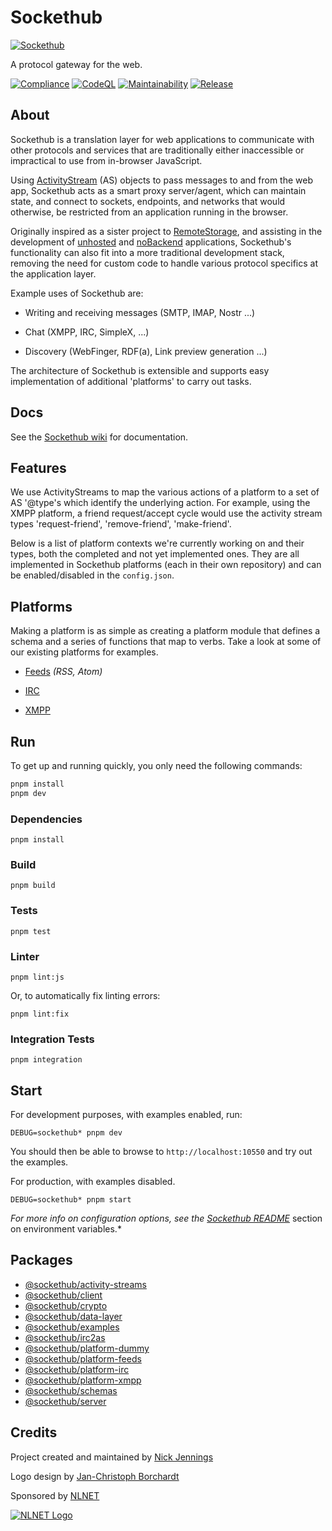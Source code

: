 # Sockethub

[![Sockethub](http://sockethub.org/res/img/sockethub-logo.svg)](http://sockethub.org)

A protocol gateway for the web.

[![Compliance](https://github.com/sockethub/sockethub/actions/workflows/compliance.yml/badge.svg)](https://github.com/sockethub/sockethub/actions/workflows/compliance.yml)
[![CodeQL](https://github.com/sockethub/sockethub/actions/workflows/codeql-analysis.yml/badge.svg)](https://github.com/sockethub/sockethub/actions/workflows/codeql-analysis.yml)
[![Maintainability](https://api.codeclimate.com/v1/badges/95912fc801271faf44f6/maintainability)](https://codeclimate.com/github/sockethub/sockethub/maintainability)
[![Release](https://img.shields.io/npm/v/sockethub.svg?style=flat)](https://github.com/sockethub/sockethub/releases)

## About

Sockethub is a translation layer for web applications to communicate with
other protocols and services that are traditionally either inaccessible or
impractical to use from in-browser JavaScript.

Using [ActivityStream](http://activitystrea.ms/) (AS) objects to pass messages
to and from the web app, Sockethub acts as a smart proxy server/agent, which
can maintain state, and connect to sockets, endpoints, and networks that would
otherwise, be restricted from an application running in the browser.

Originally inspired as a sister project to
[RemoteStorage](https://remotestorage.io), and assisting in the development of
[unhosted](http://unhosted.org) and [noBackend](http://nobackend.org)
applications, Sockethub's functionality can also fit into a more traditional
development stack, removing the need for custom code to handle various protocol
specifics at the application layer.

Example uses of Sockethub are:

* Writing and receiving messages (SMTP, IMAP, Nostr ...)

* Chat (XMPP, IRC, SimpleX, ...)

* Discovery (WebFinger, RDF(a), Link preview generation ...)

The architecture of Sockethub is extensible and supports easy implementation
of additional 'platforms' to carry out tasks.

## Docs

See the [Sockethub wiki](https://github.com/sockethub/sockethub/wiki) for
documentation.

## Features

We use ActivityStreams to map the various actions of a platform to a set of AS
'@type's which identify the underlying action. For example, using the XMPP
platform, a friend request/accept cycle would use the activity stream types
'request-friend', 'remove-friend', 'make-friend'.

Below is a list of platform contexts we're currently working on and their types,
both the completed and not yet implemented ones. They are all implemented in
Sockethub platforms (each in their own repository) and can be enabled/disabled
in the `config.json`.

## Platforms

Making a platform is as simple as creating a platform module that defines a 
schema and a series of functions that map to verbs. Take a look at some of 
our existing platforms for examples.

* [Feeds](../platform-feeds) *(RSS, Atom)*

* [IRC](../platform-irc)

* [XMPP](../platform-xmpp)

## Run

To get up and running quickly, you only need the following commands:

```bash
pnpm install
pnpm dev
```

### Dependencies

```pnpm install```

### Build

```pnpm build```

### Tests

```pnpm test```

### Linter

```pnpm lint:js```

Or, to automatically fix linting errors:

```pnpm lint:fix```

### Integration Tests

```pnpm integration```

## Start

For development purposes, with examples enabled, run:

`DEBUG=sockethub* pnpm dev`

You should then be able to browse to `http://localhost:10550` and try out the examples.

For production, with examples disabled.

`DEBUG=sockethub* pnpm start`

*For more info on configuration options, see the
[Sockethub README](packages/server/README.md#environment-variables)*
section on environment variables.*

## Packages

* [@sockethub/activity-streams](packages/activity-streams)
* [@sockethub/client](packages/client)
* [@sockethub/crypto](packages/crypto)
* [@sockethub/data-layer](packages/data-layer)
* [@sockethub/examples](packages/examples)
* [@sockethub/irc2as](packages/irc2as)
* [@sockethub/platform-dummy](packages/platform-dummy)
* [@sockethub/platform-feeds](packages/platform-feeds)
* [@sockethub/platform-irc](packages/platform-irc)
* [@sockethub/platform-xmpp](packages/platform-xmpp)
* [@sockethub/schemas](packages/schemas)
* [@sockethub/server](packages/server)

## Credits

Project created and maintained by [Nick Jennings](http://github.com/silverbucket)

Logo design by [Jan-Christoph Borchardt](http://jancborchardt.net)

Sponsored by [NLNET](http://nlnet.nl)

[![NLNET Logo](http://sockethub.org/res/img/nlnet-logo.svg)](http://nlnet.nl)

